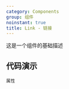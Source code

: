 ```yaml
---
category: Components
group: 组件
noinstant: true
title: Link - 链接
---
```


这是一个组件的基础描述

## 代码演示

<code src="./demos/index.tsx"  background="#f0f2f5" iframe>属性</code>
